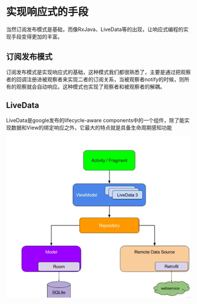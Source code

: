 # 实现响应式的手段

当然订阅发布模式是基础，而像RxJava、LiveData等的出现，让响应式编程的实现手段变得更加的丰富。

## 订阅发布模式

订阅发布模式是实现响应式的基础，这种模式我们都很熟悉了，主要是通过把观察者的回调注册进被观察者来实现二者的订阅关系，当被观察者notify的时候，则所有的观察就会自动响应。这种模式也实现了观察者和被观察者的解耦。

## LiveData

LiveData是google发布的lifecycle-aware components中的一个组件，除了能实现数据和View的绑定响应之外，它最大的特点就是具备生命周期感知功能

![image-20220624193100050](.\响应式编程.assets\image-20220624193100050.png)

